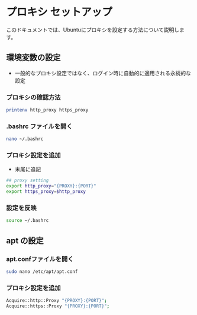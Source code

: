 # プロキシ セットアップ
このドキュメントでは、Ubuntuにプロキシを設定する方法について説明します。

## 環境変数の設定
* 一般的なプロキシ設定ではなく、ログイン時に自動的に適用される永続的な設定

### プロキシの確認方法
```bash
printenv http_proxy https_proxy
```

### .bashrc ファイルを開く
```bash
nano ~/.bashrc
```

### プロキシ設定を追加
* 末尾に追記
```bash
## proxy setting
export http_proxy="{PROXY}:{PORT}"
export https_proxy=$http_proxy
```

### 設定を反映
```bash
source ~/.bashrc
```

## apt の設定

### apt.confファイルを開く
```bash
sudo nano /etc/apt/apt.conf
```

### プロキシ設定を追加
```bash
Acquire::http::Proxy "{PROXY}:{PORT}";
Acquire::https::Proxy "{PROXY}:{PORT}";
```
